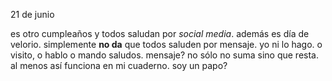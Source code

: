 21 de junio

es otro cumpleaños y todos saludan por _social media_. además es día de velorio. simplemente **no da** que todos saluden por mensaje. yo ni lo hago. o visito, o hablo o mando saludos. mensaje? no sólo no suma sino que resta. al menos así funciona en mi cuaderno. soy un papo?
